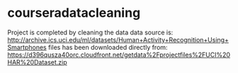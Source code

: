 # courseradatacleaning
Project is completed by cleaning the data
data source is: http://archive.ics.uci.edu/ml/datasets/Human+Activity+Recognition+Using+Smartphones
files has been downloaded directly from: https://d396qusza40orc.cloudfront.net/getdata%2Fprojectfiles%2FUCI%20HAR%20Dataset.zip
